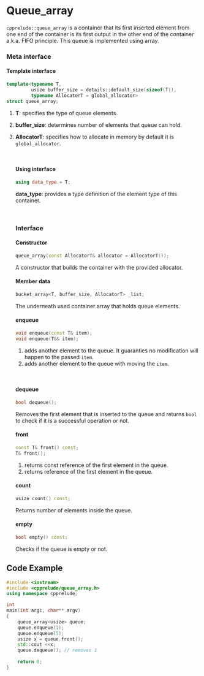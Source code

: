 # Queue_array

`cpprelude::queue_array`  is a container that its first inserted element from one end of the container is its first output in the other end of the container a.k.a. FIFO principle. This queue is implemented using array. 

### Meta interface

#### Template interface

```c++
template<typename T,
		 usize buffer_size = details::default_size(sizeof(T)),
		 typename AllocatorT = global_allocator>
struct queue_array;
```

1. **T**: specifies the type of queue elements.

2. **buffer_size**: determines number of elements that queue can hold.

3. **AllocatorT**: specifies how to allocate in memory by default it is `global_allocator`.

   ​

   #### Using interface

   ```C++
   using data_type = T;
   ```

   **data_type**: provides a type definition of the element type of this container.

   ​

   ### Interface

   #### Constructor

   ```c++
   queue_array(const AllocatorT& allocator = AllocatorT());
   ```

   A constructor that builds the container with the provided allocator.

   #### Member data

   ```c++
   bucket_array<T, buffer_size, AllocatorT> _list;
   ```

   The underneath used container array that holds queue elements.

   #### enqueue

   ```C++
   void enqueue(const T& item);
   void enqueue(T&& item);
   ```

   1. adds another element to the queue. It guaranties no modification will happen to the passed `item`.
   2. adds another element to the queue with moving the `item`.

   ​

   #### dequeue

   ```C++
   bool dequeue();
   ```

   Removes the first element that is inserted to the queue and returns `bool` to check if it is a successful operation or not.  

   #### front

   ```C++
   const T& front() const;
   T& front();
   ```

   1. returns const reference of the first element in the queue.
   2. returns reference of the first element in the queue.

   #### count

   ```c++
   usize count() const;
   ```

   Returns number of elements  inside the queue.

   #### empty

   ```c++
   bool empty() const;
   ```

   Checks if the queue is empty or not.



## Code Example

```c++
#include <iostream>
#include <cpprelude/queue_array.h>
using namespace cpprelude;

int
main(int argc, char** argv)
{
 	queue_array<usize> queue;
	queue.enqueue(1);
	queue.enqueue(5);
	usize x = queue.front();
	std::cout <<x;
	queue.dequeue(); // removes 1
  
	return 0;
}
```

